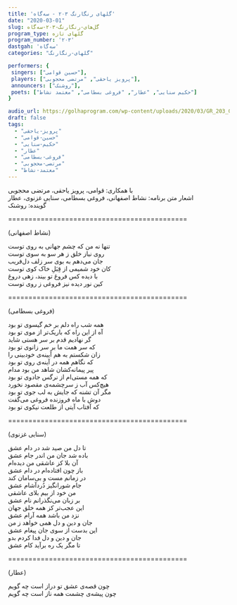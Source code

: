 ```yaml
---
title: 'گلهای رنگارنگ ۲۰۳ - سه‌گاه'
date: "2020-03-01"
slug: گل‌های-رنگارنگ-۲۰۳-سه‌گاه
program_type: گلهای تازه
program_number: '۲۰۳'
dastgah: 'سه‌گاه'
categories: "گلهای-رنگارنگ"

performers: {
 singers: ["حسین قوامی"],
 players: ["پرویز یاحقی", "مرتضی محجوبی"],
 announcers: ["روشنک"],
 poets: ["حکیم سنایی", "عطار", "فروغی بسطامی", "معتمد نشاط"]
}

audio_url: https://golhaprogram.com/wp-content/uploads/2020/03/GR_203_Ghavami.mp3
draft: false
tags: 
  - "پرویز-یاحقی"
  - "حسین-قوامی"
  - "حکیم-سنایی"
  - "عطار"
  - "فروغی-بسطامی"
  - "مرتضی-محجوبی"
  - "معتمد-نشاط"
---
```



با همکاری: قوامی، پرویز یاحقی، مرتضی محجوبی  
اشعار متن برنامه: نشاط اصفهانی، فروغی بسطامی، سنایی غزنوی، عطار  
گوینده: روشنک  

============================================

(نشاط اصفهانی)

تنها نه من که چشم جهانی به روی توست  
روی نیاز خلق ز هر سو به سوی توست  
جان می‌دهم به بوی سر زلف دل‌فریب  
کان خود شمیمی از قِبَلِ خاک کوی توست  
با دیده کس فروغ تو بیند، زهی دروغ  
کین نور دیده نیز فروغی ز روی توست  

============================================

(فروغی بسطامی)


همه شب راه دلم بر خم گیسوی تو بود  
 آه از این راه که باریک‌تر از موی تو بود  
 گر نهادیم قدم بر سر هستی شاید  
 که سر همت ما بر سر زانوی تو بود  
زان شکستم به هم آیینه‌ی خودبینی را  
که نگاهم همه در آینه‌ی روی تو بود  
پیر پیمانه‌کشان شاهد من بود مدام  
که همه مستی‌ام از نرگس جادوی تو بود  
هیچ‌کس آب ز سرچشمه‌ی مقصود نخورد  
مگر آن تشنه که جایش به لب جوی تو بود  
دوش با ماه فروزنده فروغی می‌گفت  
که آفتاب آیتی از طلعت نیکوی تو بود  


============================================

(سنایی غزنوی)

تا دل من صید شد در دام عشق  
باده شد جان من اندر جام عشق  
آن بلا کز عاشقی من دیده‌ام  
باز چون افتاده‌ام در دام عشق  
در زمانم مست و بی‌سامان کند  
جام شورانگیز دُرد‌آشام عشق  
من خود از بیم بلای عاشقی  
بر زبان می‌نگذرانم نام عشق  
این عجب‌تر کز همه خلق جهان  
نزد من باشد همه آرام عشق  
جان و دین و دل همی خواهد ز من  
این بدست از سوی جان پیغام عشق  
جان و دین و دل فدا کردم بدو  
تا مگر یک ره برآید کام عشق  

============================================

(عطار)

چون قصه‌ی عشق تو دراز است چه گویم  
چون پیشه‌ی چشمت همه ناز است چه گویم  
